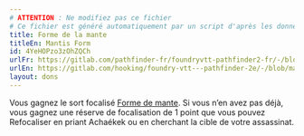 ```yaml
---
# ATTENTION : Ne modifiez pas ce fichier
# Ce fichier est généré automatiquement par un script d'après les données du module Foundry VTT officiel et de sa traduction
title: Forme de la mante
titleEn: Mantis Form
id: 4YeHOPzo3zOhZQCh
urlFr: https://gitlab.com/pathfinder-fr/foundryvtt-pathfinder2-fr/-/blob/master/data/feats/4YeHOPzo3zOhZQCh.htm
urlEn: https://gitlab.com/hooking/foundry-vtt---pathfinder-2e/-/blob/master/packs/data/feats.db/mantis-form.json
layout: dons
---
```

Vous gagnez le sort focalisé [Forme de mante](../sorts/forme-de-la-mante.md). Si vous n’en avez pas déjà, vous gagnez une réserve de focalisation de 1 point que vous pouvez Refocaliser en priant Achaékek ou en cherchant la cible de votre assassinat.
